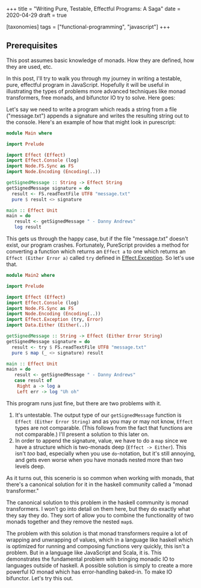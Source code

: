 +++
title = "Writing Pure, Testable, Effectful Programs: A Saga"
date = 2020-04-29
draft = true

[taxonomies]
tags = ["functional-programming", "javascript"]
+++

## Prerequisites
This post assumes basic knowledge of monads. How they are defined, how they are used, etc.

In this post, I'll try to walk you through my journey in writing a testable, pure, effectful program in JavaScript. Hopefully it will be useful in illustrating the types of problems more advanced techniques like monad transformers, free monads, and bifunctor IO try to solve. Here goes:

Let's say we need to write a program which reads a string from a file ("message.txt") appends a signature and writes the resulting string out to the console. Here's an example of how that might look in purescript:

```purescript
module Main where

import Prelude

import Effect (Effect)
import Effect.Console (log)
import Node.FS.Sync as FS
import Node.Encoding (Encoding(..))

getSignedMessage :: String -> Effect String
getSignedMessage signature = do
  result <- FS.readTextFile UTF8 "message.txt"
  pure $ result <> signature

main :: Effect Unit
main = do
   result <- getSignedMessage " - Danny Andrews"
   log result
```

This gets us through the happy case, but if the file "message.txt" doesn't exist, our program crashes. Fortunately, PureScript provides a method for converting a function which returns an `Effect a` to one which returns an `Effect (Either Error a)` called `try` defined in [Effect.Exception](https://pursuit.purescript.org/packages/purescript-exceptions/4.0.0/docs/Effect.Exception#v:try). So let's use that.

```purescript
module Main2 where

import Prelude

import Effect (Effect)
import Effect.Console (log)
import Node.FS.Sync as FS
import Node.Encoding (Encoding(..))
import Effect.Exception (try, Error)
import Data.Either (Either(..))

getSignedMessage :: String -> Effect (Either Error String)
getSignedMessage signature = do
  result <- try $ FS.readTextFile UTF8 "message.txt" 
  pure $ map (_ <> signature) result

main :: Effect Unit
main = do
   result <- getSignedMessage " - Danny Andrews"
   case result of
    Right a -> log a
    Left err -> log "Uh oh"
```

This program runs just fine, but there are two problems with it.

1. It's untestable. The output type of our `getSignedMessage` function is `Effect (Either Error String)` and as you may or may not know, `Effect` types are not comparable. (This follows from the fact that functions are not comparable.) I'll present a solution to this later on.
2. In order to append the signature, value, we have to do a `map` since we have a structure which is two-monads deep (`Effect -> Either`). This isn't *too* bad, especially when you use `do`-notation, but it's still annoying, and gets even worse when you have monads nested more than two levels deep.

As it turns out, this scenerio is so common when working with monads, that there's a canonical solution for it in the haskell community called a "monad transformer."

The canonical solution to this problem in the haskell community is monad transformers. I won't go into detail on them here, but they do exactly what they say they do. They sort of allow you to combine the functionality of two monads together and they remove the nested `map`s.

The problem with this solution is that monad transformers require a lot of wrapping and unwrapping of values, which in a language like haskell which is optimized for running and composing functions very quickly, this isn't a problem. But in a language like JavaScript and Scala, it is. This demonstrates the fundamental problem with bringing monadic IO to languages outside of haskell. A possible solution is simply to create a more powerful IO monad which has error-handling baked-in. To make IO bifunctor. Let's try this out.
